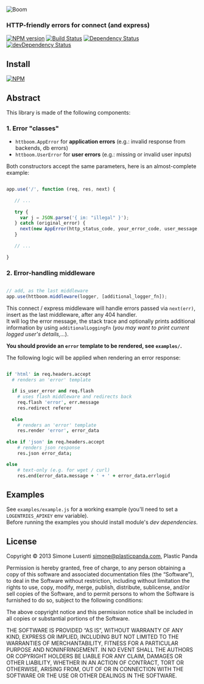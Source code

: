 ![Boom](http://i.imgur.com/YlgyXmF.png)
### HTTP-friendly errors for connect (and express)
[![NPM version](https://badge.fury.io/js/httboom.png)](http://badge.fury.io/js/httboom)
[![Build Status](https://travis-ci.org/plasticpanda/httboom.png?branch=master)](https://travis-ci.org/plasticpanda/httboom)
[![Dependency Status](https://david-dm.org/plasticpanda/httboom.png)](https://david-dm.org/plasticpanda/httboom)
[![devDependency Status](https://david-dm.org/plasticpanda/httboom/dev-status.png)](https://david-dm.org/plasticpanda/httboom#info=devDependencies)

## Install

[![NPM](https://nodei.co/npm/httboom.png?compact=true)](https://nodei.co/npm/httboom/)


## Abstract


This library is made of the following components:

### 1. Error "classes"

- ```httboom.AppError``` for **application errors** (e.g.: invalid response from backends, db errors)
- ```httboom.UserError``` for **user errors** (e.g.: missing or invalid user inputs)

Both constructors accept the same parameters, here is an almost-complete example:

```javascript

app.use('/', function (req, res, next) {
   
   // ...
   
   try {
     var j = JSON.parse('{ im: "illegal" }');
   } catch (original_error) {
     next(new AppError(http_status_code, your_error_code, user_message, debug_message_for_logs, [original_error]));
   }
   
   // ...
   
}

```


### 2. Error-handling middleware

```javascript

// add, as the last middleware
app.use(httboom.middleware(logger, [additional_logger_fn]);
```

This connect / express middleware will handle errors passed via ```next(err)```,
insert as the last middleware, after any 404 handler.  
It will log the error message, the stack trace and optionally prints additional information
by using ```additionalLoggingFn``` (*you may want to print current logged user's details,...*).

**You should provide an ```error``` template to be rendered, see ```examples/```.**


The following logic will be applied when rendering an error response:

```coffeescript

if 'html' in req.headers.accept
  # renders an 'error' template
  
  if is_user_error and req.flash
    # uses flash middleware and redirects back
    req.flash 'error', err.message
    res.redirect referer
    
  else
    # renders an 'error' template
    res.render 'error', error_data
      
else if 'json' in req.headers.accept
    # renders json response
    res.json error_data;

else
    # text-only (e.g. for wget / curl)
    res.end(error_data.message + ' + ' + error_data.errlogid

```


## Examples

See ```examples/example.js``` for a working example (you'll need to set a ```LOGENTRIES_APIKEY``` env variable).  
Before running the examples you should install module's *dev dependencies*.


## License

Copyright © 2013 Simone Lusenti <simone@plasticpanda.com>, Plastic Panda

Permission is hereby granted, free of charge, to any person obtaining a copy of this software and associated documentation files (the “Software”), to deal in the Software without restriction, including without limitation the rights to use, copy, modify, merge, publish, distribute, sublicense, and/or sell copies of the Software, and to permit persons to whom the Software is furnished to do so, subject to the following conditions:

The above copyright notice and this permission notice shall be included in all copies or substantial portions of the Software.

THE SOFTWARE IS PROVIDED “AS IS”, WITHOUT WARRANTY OF ANY KIND, EXPRESS OR IMPLIED, INCLUDING BUT NOT LIMITED TO THE WARRANTIES OF MERCHANTABILITY, FITNESS FOR A PARTICULAR PURPOSE AND NONINFRINGEMENT. IN NO EVENT SHALL THE AUTHORS OR COPYRIGHT HOLDERS BE LIABLE FOR ANY CLAIM, DAMAGES OR OTHER LIABILITY, WHETHER IN AN ACTION OF CONTRACT, TORT OR OTHERWISE, ARISING FROM, OUT OF OR IN CONNECTION WITH THE SOFTWARE OR THE USE OR OTHER DEALINGS IN THE SOFTWARE.
